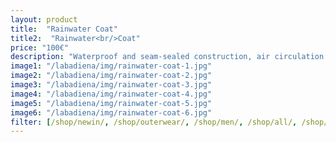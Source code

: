 ```yaml
---
layout: product
title:  "Rainwater Coat"
title2:  "Rainwater<br/>Coat"
price: "100€"
description: "Waterproof and seam-sealed construction, air circulation mesh under the back shield, 4 ventilated eyelets under each armpit, two side pockets, button fastening on the front, leather tag inside, etched logo button."
image1: "/labadiena/img/rainwater-coat-1.jpg"
image2: "/labadiena/img/rainwater-coat-2.jpg"
image3: "/labadiena/img/rainwater-coat-3.jpg"
image4: "/labadiena/img/rainwater-coat-4.jpg"
image5: "/labadiena/img/rainwater-coat-5.jpg"
image6: "/labadiena/img/rainwater-coat-6.jpg"
filter: [/shop/newin/, /shop/outerwear/, /shop/men/, /shop/all/, /shop/outerwear]
---
```

